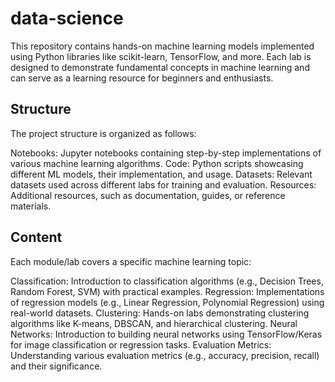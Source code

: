# data-science

This repository contains hands-on machine learning models implemented using Python libraries like scikit-learn, TensorFlow, and more. Each lab is designed to demonstrate fundamental concepts in machine learning and can serve as a learning resource for beginners and enthusiasts.

## Structure
The project structure is organized as follows:

Notebooks: Jupyter notebooks containing step-by-step implementations of various machine learning algorithms.
Code: Python scripts showcasing different ML models, their implementation, and usage.
Datasets: Relevant datasets used across different labs for training and evaluation.
Resources: Additional resources, such as documentation, guides, or reference materials.

## Content
Each module/lab covers a specific machine learning topic:

Classification: Introduction to classification algorithms (e.g., Decision Trees, Random Forest, SVM) with practical examples.
Regression: Implementations of regression models (e.g., Linear Regression, Polynomial Regression) using real-world datasets.
Clustering: Hands-on labs demonstrating clustering algorithms like K-means, DBSCAN, and hierarchical clustering.
Neural Networks: Introduction to building neural networks using TensorFlow/Keras for image classification or regression tasks.
Evaluation Metrics: Understanding various evaluation metrics (e.g., accuracy, precision, recall) and their significance.
